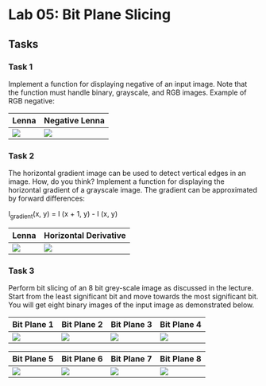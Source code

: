 # Lab 05: Bit Plane Slicing

## Tasks
### Task 1
Implement a function for displaying negative of an input image. Note that the function must handle binary, grayscale, and RGB images. Example of RGB negative:

|Lenna|Negative Lenna|
|--|--|
|![](https://lh3.googleusercontent.com/RfM6TgNS2N77FE0nBGokRr8mnndUiD0X3jaXJyV9giQW6eWNnFdpaVSTd6Po-eBJmFe-33AbkJYL60HwSlhG9tg1M9GLemn7sj6svf87V37ykoyOrKUFWGpkatJb7yAZrIeC4Ati)|![](https://lh5.googleusercontent.com/43S0IoUJ38l4EiTAde_vKKZrF5uUFdY1y6Om2ClEAYxVjJ_BXgOmnxXo2MA8RunEK5fpscO5PS2RZ858piCtBelSAXfklw81-kvs0Sa6Fr5tXBhT2UQyNkdJnSbhsEYuZ6QzrQdT)|

### Task 2
The horizontal gradient image can be used to detect vertical edges in an image. How, do you think? Implement a function for displaying the horizontal gradient of a grayscale image. The gradient can be approximated by forward differences:

I<sub>gradient</sub>(x, y) = I (x + 1, y) - I (x, y)

|Lenna|Horizontal Derivative|
|---|---|
|![](https://lh3.googleusercontent.com/RfM6TgNS2N77FE0nBGokRr8mnndUiD0X3jaXJyV9giQW6eWNnFdpaVSTd6Po-eBJmFe-33AbkJYL60HwSlhG9tg1M9GLemn7sj6svf87V37ykoyOrKUFWGpkatJb7yAZrIeC4Ati)|![](https://lh3.googleusercontent.com/QDHER1S5CLbhEILZw0MGFzdzt6lXLXRlsfT_6oVemdEvExZ0z2zkYnaQe0m2dVcmr-nvKGPQEJ5prli9ywatEUdy35UbMuu18-uk7WGuA22Hz5WkbmsHziI2X7m3knkKz2btDCM3)|

### Task 3
Perform bit slicing of an 8 bit grey-scale image as discussed in the lecture. Start from the least significant bit and move towards the most significant bit. You will get eight binary images of the input image as demonstrated below.

|Bit Plane 1|Bit Plane 2|Bit Plane 3|Bit Plane 4|
|--|--|--|--|
|![](https://lh4.googleusercontent.com/B5foP1tslSlf_0Dn9wb9JeIctYc16gEKSvRv95AvEw9QnR8SP8mQBh9Kff112po_t7gOLRKXreW-n657pD3xMaDmDJd1eCuP29ftp_cdELfGxD3prpARGok7cH_G5fu8Is7OrSae)|![](https://lh4.googleusercontent.com/ELuo2siXYisVzER0AWh9LorBOCz8mv2R_ly2sddiJ3wOEctW-PEhMpIZD-zwv9rKC8vaNOHdad4iHIHqSSSA_spisku_Ng8pD_9hCyYarlTcYt-ehreqMhhi3W_TnUzw61E5O-n2)|![](https://lh5.googleusercontent.com/Mzy3PezE6QBRjFhK8umhiLTRRUYHgi106puUMaPiIfvZeMnqVQMTQtNsDLjmc-xmBzuSfRtD1btSLZtjN4C8SYMaMWFQt92deF7JSx-lJqctVu8NcJnn4CPTrKK41wCDmLWxth7h)|![](https://lh5.googleusercontent.com/bnBvHIHopnEnnS8SlPgxyuw_U4_afot6B8qV1ZyIhGO8R6Wo7AuVkGu2N82IL5A0YGbYQHPEj1SAyJjBUczxuqttUmO1cN-InkXxEOLEufOn9zPKESW7NKpOTj1TlgDMt-Q3kLwT)|

|Bit Plane 5|Bit Plane 6|Bit Plane 7|Bit Plane 8|
|--|--|--|--|
|![](https://lh3.googleusercontent.com/tZOqXqeAkjO_HyJNeqzWPp-KKT8g6YGlzUpkT0GC54nGdRpZ6BTwwLNDGbgfqKXNmZj35y_A0cN3zpscWEgBYqG59Vebyy6lXeN-2pgi9XhTvug-X42_x0dU6-vXEqsiFkGsuip_)|![](https://lh6.googleusercontent.com/74MlQVGz-CJp0ql-SusdT34gItWHIkb2AoF_68Nexp5LUfvk0F_ErklErqRb474mnpw7bcIiULMqwaMgVHcUcXPUmSR5a1trF7jPsvLzw2cidbRTQ-k6M6_VFSytMaxrOSFI-NBP)|![](https://lh4.googleusercontent.com/1OhixaTVc9VGFPXJjVC062S2NahH7JZuPFOmkskso8RJVkq4UGVnzKsMbNvtPcYf3_0LirQykM2EV5c00t2H16C2apEJlHQCDDo-veOTPqmNl1DVsxFD5KehDhDwlqPDISOWfi_X)|![](https://lh4.googleusercontent.com/LzMtaczuWW4wLJwH9yE5sYF-bqJE4Lmo30wxabxDSdI6DWVOloU9KHrD3rQxFMLkS_2yufyVSNWzw3RG8Yb-Cyxc2TivZ5IOhbh65s4Lj3YXPT6MepA43Y7v1abPzkFaorEma-I9)|